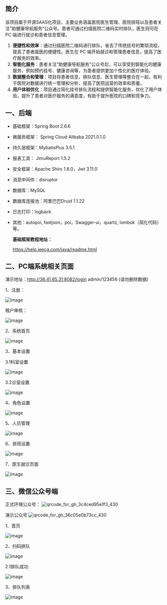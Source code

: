 ## 简介

该项目属于开源SAAS化项目，主要业务涵盖医院医生管理、医院排班以及患者关注“助健康导航服务”公众号。患者可通过扫描医院二维码实时排队，医生则可在 PC 端进行就诊和患者信息管理。

1. **便捷性和效率**：通过扫描医院二维码进行排队，省去了传统挂号的繁琐流程，提高了患者就医的便捷性。医生在 PC 端开始就诊和管理患者信息，提高了医疗服务的效率。
2. **智能化服务**：患者关注“助健康导航服务”公众号后，可以享受到智能化的健康服务，例如预约挂号、健康咨询等，为患者提供更加个性化的医疗体验。
3. **数据整合和管理**：项目将患者信息、排队信息、医生管理等整合在一起，有利于医院对数据进行统一管理和分析，提高了医院运营的效率和质量。
4. **用户体验优化**：项目通过简化挂号排队流程和提供智能化服务，优化了用户体验，提升了患者对医疗服务的满意度，有助于提升医院的口碑和竞争力。

## 一、后端

- 基础框架：Spring Boot 2.6.6

- 微服务框架： Spring Cloud Alibaba 2021.0.1.0

- 持久层框架：MybatisPlus 3.5.1

- 报表工具： JimuReport 1.5.2

- 安全框架：Apache Shiro 1.8.0，Jwt 3.11.0

- 消息中间件：disruptor

- 数据库：MySQL

- 数据库连接池：阿里巴巴Druid 1.1.22

- 日志打印：logback

- 其他：autopoi, fastjson，poi，Swagger-ui，quartz, lombok（简化代码）等。

  

  **基础框架教程地址：**

  https://help.jeecg.com/java/readme.html

## 二、PC端系统相关页面

演示地址：http://36.41.65.31:8082/login  admin/123456  (请勿删除数据)


1、注册：

![image](https://github.com/juyinh/jykj-hospital-saas/assets/164468654/380b1614-24d6-400e-a86d-14182bd55a7d)

租户审核：

![image](https://github.com/juyinh/jykj-hospital-saas/assets/164468654/322d4426-757a-4e9d-854d-63c00fd3271a)


2、系统首页

![image](https://github.com/juyinh/jykj-hospital-saas/assets/164468654/e38811c3-3694-426c-8add-d9fda0f0ddf2)

3、基本设置

3.1科室设置

![image](https://github.com/juyinh/jykj-hospital-saas/assets/164468654/40bc14ef-d76b-426a-8435-ebb9eeb216a3)

3.2诊室设置

![image](https://github.com/juyinh/jykj-hospital-saas/assets/164468654/d413a211-480f-40a8-aaa1-2d8fd706eaf8)

4、角色设置

![image](https://github.com/juyinh/jykj-hospital-saas/assets/164468654/8c4511aa-17cb-4ce6-87ae-c20efb679fbd)

5、人员管理

![image](https://github.com/juyinh/jykj-hospital-saas/assets/164468654/affe99a1-910a-4090-9f6a-1e98dd29372b)

6、排班设置

![image](https://github.com/juyinh/jykj-hospital-saas/assets/164468654/944b153d-05d0-4088-9bc2-a6ff9112e216)

7、医生就诊页面

![image](https://github.com/juyinh/jykj-hospital-saas/assets/164468654/8b992925-8a3a-479d-bee4-f069df35cffa)

## 三、微信公众号端

正式环境公众号：
![qrcode_for_gh_3c4ced95e1f3_430](https://github.com/juyinh/jykj-hospital-saas/assets/164468654/26a35826-ce77-40cb-8f31-887bb00b8449)

演示公众号
![qrcode_for_gh_36c05e0b73cc_430](https://github.com/juyinh/jykj-hospital-saas/assets/164468654/fb99b0c6-5146-4244-8378-d48ee15e2c46)



1、首页

![image](https://github.com/juyinh/jykj-hospital-saas/assets/164468654/d60c76ff-eb81-4c5b-bf14-022add0d6801)

2、扫码排队

![image](https://github.com/juyinh/jykj-hospital-saas/assets/164468654/fac65f10-3fdc-48ec-a58a-70d575f5155c)

2.1排队成功

![image](https://github.com/juyinh/jykj-hospital-saas/assets/164468654/976c5265-83af-4dd6-a39a-2bb63a8d3662)


3、排队列表

![image](https://github.com/juyinh/jykj-hospital-saas/assets/164468654/4f75729c-5cb6-4025-9db7-605f21a47773)







